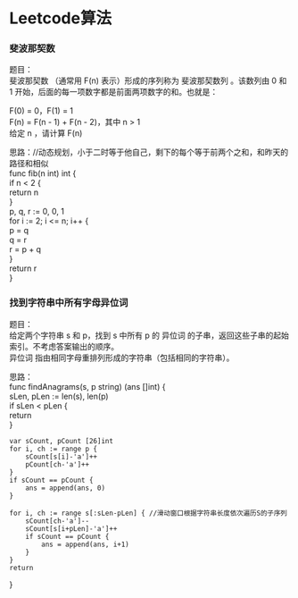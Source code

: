 # Leetcode算法
### 斐波那契数
题目：          
斐波那契数 （通常用 F(n) 表示）形成的序列称为 斐波那契数列 。该数列由 0 和 1 开始，后面的每一项数字都是前面两项数字的和。也就是：          
          
F(0) = 0，F(1) = 1          
F(n) = F(n - 1) + F(n - 2)，其中 n > 1          
给定 n ，请计算 F(n)           
               
思路：//动态规划，小于二时等于他自己，剩下的每个等于前两个之和，和昨天的路径和相似          
func fib(n int) int {          
    if n < 2 {          
        return n          
    }          
    p, q, r := 0, 0, 1          
    for i := 2; i <= n; i++ {          
        p = q          
        q = r          
        r = p + q                    
    }          
    return r          
}          
          
### 找到字符串中所有字母异位词          
题目：        
给定两个字符串 s 和 p，找到 s 中所有 p 的 异位词 的子串，返回这些子串的起始索引。不考虑答案输出的顺序。        
异位词 指由相同字母重排列形成的字符串（包括相同的字符串）。        
        
思路：        
func findAnagrams(s, p string) (ans []int) {        
    sLen, pLen := len(s), len(p)        
    if sLen < pLen {        
        return        
    }        
        
    var sCount, pCount [26]int        
    for i, ch := range p {        
        sCount[s[i]-'a']++        
        pCount[ch-'a']++        
    }        
    if sCount == pCount {        
        ans = append(ans, 0)        
    }        
        
    for i, ch := range s[:sLen-pLen] { //滑动窗口根据字符串长度依次遍历S的子序列        
        sCount[ch-'a']--        
        sCount[s[i+pLen]-'a']++        
        if sCount == pCount {        
            ans = append(ans, i+1)        
        }        
    }        
    return        
}        
        
